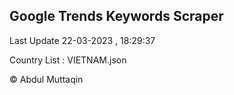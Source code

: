 

## Google Trends Keywords Scraper 
 
Last Update 22-03-2023 , 18:29:37

Country List :
VIETNAM.json



© Abdul Muttaqin 
